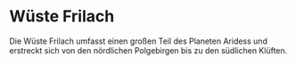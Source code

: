 # Wüste Frilach

Die Wüste Frilach umfasst einen großen Teil des Planeten Aridess und erstreckt sich von den nördlichen Polgebirgen bis zu den südlichen Klüften.